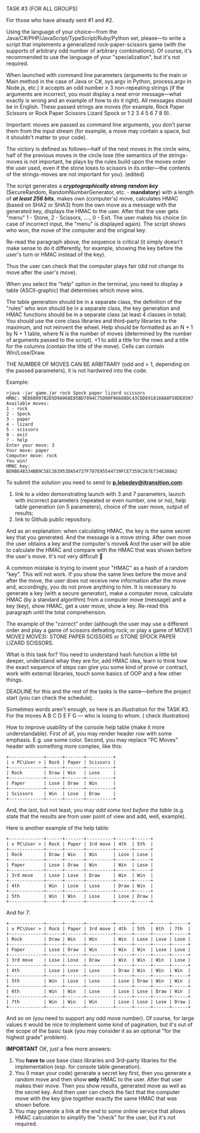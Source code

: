 TASK #3 (FOR ALL GROUPS)

For those who have already sent #1 and #2.

Using the language of your choice—from the Java/C#/PHP/JavaScript/TypeScript/Ruby/Python set, please—to write a script that
implements a generalized rock-paper-scissors game (with the supports of arbitrary odd number of arbitrary combinations). Of
course, it's recommended to use the language of your "specialization", but it's not required.

When launched with command line parameters (arguments to the main or Main method in the case of Java or C#, sys.argv in Python,
process.argv in Node.js, etc.) it accepts an odd number ≥ 3 non-repeating strings (if the arguments are incorrect, you must display
a neat error message—what exactly is wrong and an example of how to do it right). All messages should be in English. These passed
strings are moves (for example, Rock Paper Scissors or Rock Paper Scissors Lizard Spock or 1 2 3 4 5 6 7 8 9).

Important: moves are passed as command line arguments, you don't parse them from the input stream (for example, a move may contain a
space, but it shouldn't matter to your code).

The victory is defined as follows—half of the next moves in the circle wins, half of the previous moves in the circle lose (the
 semantics of the strings-moves is not important, he plays by the rules build upon the moves order the user used, even if the stone
 loses to scissors in its order—the contents of the strings-moves are not important for you). (edited)

The script generates a ***cryptographically strong random key*** (SecureRandom, RandomNumberGenerator, etc. - **mandatory**) with a
length of ***at least 256 bits***, makes own (computer's) move, calculates HMAC (based on SHA2 or SHA3) from the own move as a message
with the generated key, displays the HMAC to the user. After that the user gets "menu" 1 - Stone, 2 - Scissors, ...., 0 - Exit. The
user makes his choice (in case of incorrect input, the "menu" is displayed again). The script shows who won, the move of the computer
and the original key.

Re-read the paragraph above, the sequence is critical (it simply doesn't make sense to do it differently, for example, showing the key
before the user's turn or HMAC instead of the key).

Thus the user can check that the computer plays fair (did not change its move after the user's move).

When you select the "help" option in the terminal, you need to display a table (ASCII-graphic) that determines which move wins.

The table generation should be in a separate class, the definition of the "rules" who won should be in a separate class, the key
generation and HMAC functions should be in a separate class (at least 4 classes in total). You should use the core class libraries
and third-party libraries to the maximum, and not reinvent the wheel. Help should be formatted as an N + 1 by N + 1 table, where N is
the number of moves (determined by the number of arguments passed to the script). +1 to add a title for the rows and a title for
the columns (contain the title of the move). Cells can contain Win/Lose/Draw.

THE NUMBER OF MOVES CAN BE ARBITRARY (odd and > 1, depending on the passed parameters), it is not hardwired into the code.

Example:
```
>java -jar game.jar rock Spock paper lizard scissors
HMAC: 9ED68097B2D5D9A968E85BD7094C75D00F96680DC43CDD6918168A8F50DE8507
Available moves:
1 - rock
2 - Spock
3 - paper
4 - lizard
5 - scissors
0 - exit
? - help
Enter your move: 3
Your move: paper
Computer move: rock
You win!
HMAC key: BD9BE48334BB9C5EC263953DA54727F707E95544739FCE7359C267E734E380A2
```

To submit the solution  you need to send to **p.lebedev@itransition.com**:
1. link to a video demonstrating launch with 3 and 7 parameters, launch with incorrect parameters (repeated or even number, one or no),
help table generation (on 5 parameters), choice of the user move, output of results;
2. link to Github public repository.

And as an explanation: when calculating HMAC, the key is the same secret key that you generated. And the message is a move string.
After own move the user obtains a key and the computer's move& And the user will be able to calculate the HMAC and compare with the
HMAC that was shown before the user's move. It's not very difficult 🙂

A common mistake is trying to invent your "HMAC" as a hash of a random "key". This will not work. If you show the same lines before
the move and after the move, the user does not receive new information after the move and, accordingly, you do not prove anything to him.
 It is necessary to generate a key (with a secure generator), make a computer move, calculate HMAC (by a standard algorithm) from a
 computer move (message) and a key (key), show HMAC, get a user move, show a key. Re-read this paragraph until the total comprehension.

The example of the "correct" order (although the user may use a different order and play a game of scissors defeating rock; or play a
game of MOVE1 MOVE2 MOVE3): STONE PAPER SCISSORS or STONE SPOCK PAPER LIZARD SCISSORS.

What is this task for? You need to understand hash function a little bit deeper, understand whay they are for, add HMAC idea, learn
to think how the exact sequence of steps can give you some kind of prove or contract, work with external libraries, touch some basics
of OOP and a few other things.

DEADLINE for this and the rest of the tasks is the same—before the project start (you can check the schedule).

Sometimes words aren't enough, so here is an illustration for the TASK #3. For the moves A B C D E F G — who is losing to whom. (
check illustration)

How to improve usability of the console help table (make it more understandable).
First of all, you may render header row with some emphasis. E.g. use some color. 
Second, you may replace "PC Moves" header with something more complex, like this:
```
+-------------+------+-------+----------+
| v PC\User > | Rock | Paper | Scissors |
+-------------+------+-------+----------+
| Rock        | Draw | Win   | Lose     |
+-------------+------+-------+----------+
| Paper       | Lose | Draw  | Win      |
+-------------+------+-------+----------+
| Scissors    | Win  | Lose  | Draw     |
+-------------+------+-------+----------+
```
And, the last, but not least, you may *add some text before  the table* (e.g. state that the results are from user point of
view and add, well, example).

Here is another example of the help table:
```
+-------------+------+-------+----------+------+------+
| v PC\User > | Rock | Paper | 3rd move | 4th  | 5th  |
+-------------+------+-------+----------+------+------+
| Rock        | Draw | Win   | Win      | Lose | Lose |
+-------------+------+-------+----------+------+------+
| Paper       | Lose | Draw  | Win      | Win  | Lose |
+-------------+------+-------+----------+------+------+
| 3rd move    | Lose | Lose  | Draw     | Win  | Win  |
+-------------+------+-------+----------+------+------+
| 4th         | Win  | Lose  | Lose     | Draw | Win  |
+-------------+------+-------+----------+------+------+
| 5th         | Win  | Win   | Lose     | Lose | Draw |
+-------------+------+-------+----------+------+------+
```

And for 7:
```
+-------------+------+-------+----------+------+------+------+------+
| v PC\User > | Rock | Paper | 3rd move | 4th  | 5th  | 6th  | 7th  |
+-------------+------+-------+----------+------+------+------+------+
| Rock        | Draw | Win   | Win      | Win  | Lose | Lose | Lose |
+-------------+------+-------+----------+------+------+------+------+
| Paper       | Lose | Draw  | Win      | Win  | Win  | Lose | Lose |
+-------------+------+-------+----------+------+------+------+------+
| 3rd move    | Lose | Lose  | Draw     | Win  | Win  | Win  | Lose |
+-------------+------+-------+----------+------+------+------+------+
| 4th         | Lose | Lose  | Lose     | Draw | Win  | Win  | Win  |
+-------------+------+-------+----------+------+------+------+------+
| 5th         | Win  | Lose  | Lose     | Lose | Draw | Win  | Win  |
+-------------+------+-------+----------+------+------+------+------+
| 6th         | Win  | Win   | Lose     | Lose | Lose | Draw | Win  |
+-------------+------+-------+----------+------+------+------+------+
| 7th         | Win  | Win   | Win      | Lose | Lose | Lose | Draw |
+-------------+------+-------+----------+------+------+------+------+
```
And so on (you need to support any odd move number). Of course, for large values it would be nice to implement some
 kind of pagination, but it's out of the scope of the basic task (you may consider it as an optional "for the highest grade" problem).


**IMPORTANT**
OK, just a few more answers:
1. You **have to** use base class libraries and 3rd-party libaries for the implementation (esp. for console table generation).
2. You (I mean your code) generate a secret key first, then you generate a random move and then show **only** HMAC to the user.
After that user makes their move. Then you show results, generated move as well as the secret key. And then user can check the
fact that the computer move with the key give together exactly the same HMAC that was shown before.
3. You may generate a link at the end to some online service that allows HMAC calculation to simplify the "check" for the user,
but it's not required.



